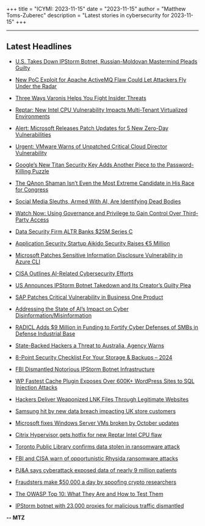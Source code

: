 +++
title = "ICYMI: 2023-11-15"
date = "2023-11-15"
author = "Matthew Toms-Zuberec"
description = "Latest stories in cybersecurity for 2023-11-15"
+++

---------------------------------------------------------------------------
## Latest Headlines
- [U.S. Takes Down IPStorm Botnet, Russian-Moldovan Mastermind Pleads Guilty](https://thehackernews.com/2023/11/us-takes-down-ipstorm-botnet-russian.html)

- [New PoC Exploit for Apache ActiveMQ Flaw Could Let Attackers Fly Under the Radar](https://thehackernews.com/2023/11/new-poc-exploit-for-apache-activemq.html)

- [Three Ways Varonis Helps You Fight Insider Threats](https://thehackernews.com/2023/11/three-ways-varonis-helps-you-fight.html)

- [Reptar: New Intel CPU Vulnerability Impacts Multi-Tenant Virtualized Environments](https://thehackernews.com/2023/11/reptar-new-intel-cpu-vulnerability.html)

- [Alert: Microsoft Releases Patch Updates for 5 New Zero-Day Vulnerabilities](https://thehackernews.com/2023/11/alert-microsoft-releases-patch-updates.html)

- [Urgent: VMware Warns of Unpatched Critical Cloud Director Vulnerability](https://thehackernews.com/2023/11/urgent-vmware-warns-of-unpatched.html)

- [Google’s New Titan Security Key Adds Another Piece to the Password-Killing Puzzle](https://www.wired.com/story/google-titan-security-key-passkeys/)

- [The QAnon Shaman Isn’t Even the Most Extreme Candidate in His Race for Congress](https://www.wired.com/story/qanon-shaman-runs-for-office/)

- [Social Media Sleuths, Armed With AI, Are Identifying Dead Bodies](https://www.wired.com/story/social-media-ai-dead-bodies/)

- [Watch Now: Using Governance and Privilege to Gain Control Over Third-Party Access](https://www.securityweek.com/webinar-today-using-governance-and-privilege-to-gain-control-over-third-party-access/)

- [Data Security Firm ALTR Banks $25M Series C](https://www.securityweek.com/data-security-firm-altr-banks-25m-series-c/)

- [Application Security Startup Aikido Security Raises €5 Million](https://www.securityweek.com/application-security-startup-aikido-security-raises-e5-million/)

- [Microsoft Patches Sensitive Information Disclosure Vulnerability in Azure CLI](https://www.securityweek.com/microsoft-patches-sensitive-information-disclosure-vulnerability-in-azure-cli/)

- [CISA Outlines AI-Related Cybersecurity Efforts](https://www.securityweek.com/cisa-outlines-ai-related-cybersecurity-efforts/)

- [US Announces IPStorm Botnet Takedown and Its Creator’s Guilty Plea](https://www.securityweek.com/us-announces-ipstorm-botnet-takedown-and-its-creators-guilty-plea/)

- [SAP Patches Critical Vulnerability in Business One Product](https://www.securityweek.com/sap-patches-critical-vulnerability-in-business-one-product/)

- [Addressing the State of AI’s Impact on Cyber Disinformation/Misinformation](https://www.securityweek.com/addressing-the-state-of-ais-impact-on-cyber-disinformation-misinformation/)

- [RADICL Adds $9 Million in Funding to Fortify Cyber Defenses of SMBs in Defense Industrial Base](https://www.securityweek.com/radicl-adds-9-million-in-funding-to-fortify-cyber-defenses-of-smbs-in-defense-industrial-base/)

- [State-Backed Hackers a Threat to Australia, Agency Warns](https://www.securityweek.com/state-backed-hackers-a-threat-to-australia-agency-warns/)

- [8-Point Security Checklist For Your Storage & Backups – 2024](https://cybersecuritynews.com/security-checklist-for-your-storage-backups/)

- [FBI Dismantled Notorious IPStorm Botnet Infrastructure](https://cybersecuritynews.com/fbi-dismantled-ipstorm/)

- [WP Fastest Cache Plugin Exposes Over 600K+ WordPress Sites to SQL Injection Attacks](https://cybersecuritynews.com/wp-fastest-cache-plugin-exposes/)

- [Hackers Deliver Weaponized LNK Files Through Legitimate Websites](https://cybersecuritynews.com/hackers-deliver-weaponized-lnk-files/)

- [Samsung hit by new data breach impacting UK store customers](https://www.bleepingcomputer.com/news/security/samsung-hit-by-new-data-breach-impacting-uk-store-customers/)

- [Microsoft fixes Windows Server VMs broken by October updates](https://www.bleepingcomputer.com/news/microsoft/microsoft-fixes-windows-server-vms-broken-by-october-updates/)

- [Citrix Hypervisor gets hotfix for new Reptar Intel CPU flaw](https://www.bleepingcomputer.com/news/security/citrix-hypervisor-gets-hotfix-for-new-reptar-intel-cpu-flaw/)

- [Toronto Public Library confirms data stolen in ransomware attack](https://www.bleepingcomputer.com/news/security/toronto-public-library-confirms-data-stolen-in-ransomware-attack/)

- [FBI and CISA warn of opportunistic Rhysida ransomware attacks](https://www.bleepingcomputer.com/news/security/fbi-and-cisa-warn-of-opportunistic-rhysida-ransomware-attacks/)

- [PJ&A says cyberattack exposed data of nearly 9 million patients](https://www.bleepingcomputer.com/news/security/pj-and-a-says-cyberattack-exposed-data-of-nearly-9-million-patients/)

- [Fraudsters make $50,000 a day by spoofing crypto researchers](https://www.bleepingcomputer.com/news/security/fraudsters-make-50-000-a-day-by-spoofing-crypto-researchers/)

- [The OWASP Top 10: What They Are and How to Test Them](https://www.bleepingcomputer.com/news/security/the-owasp-top-10-what-they-are-and-how-to-test-them/)

- [IPStorm botnet with 23,000 proxies for malicious traffic dismantled](https://www.bleepingcomputer.com/news/security/ipstorm-botnet-with-23-000-proxies-for-malicious-traffic-dismantled/)

**-- MTZ**